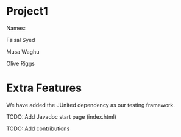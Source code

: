 # Project1

Names:

Faisal Syed

Musa Waghu

Olive Riggs

# Extra Features
We have added the JUnited dependency as our testing framework.

TODO: Add Javadoc start page (index.html)

TODO: Add contributions

